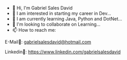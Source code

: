 - 👋 Hi, I'm Gabriel Sales David
- 👀 I am interested in starting my career in Dev...
- 🌱 I am currently learning Java, Python and DotNet...
- 💞️ I'm looking to collaborate on Learning...
- 📫 How to reach me:

E-Mail📧: gabrielsalesdavid@hotmail.com

Linkedin💼: https://www.linkedin.com/gabrielsalesdavid

<!---
gabrielsalesdavid/gabrielsalesdavid is a ✨ special ✨ repository because its `README.md` (this file) appears on your GitHub profile.
You can click the Preview link to take a look at your changes.
--->
